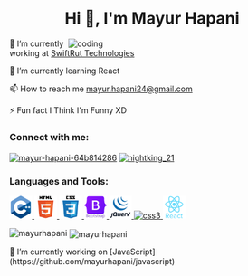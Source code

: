 <h1 align="center">Hi 👋, I'm Mayur Hapani</h1>
<!-- <h3 align="center">A CSE Sophomore who loves exploring new field</h3> -->

<img align="right" alt="coding" width="400" src="https://mir-s3-cdn-cf.behance.net/project_modules/max_1200/e6427232957589.569a436f3d343.png">

🔭 I’m currently working at [SwiftRut Technologies](https://www.linkedin.com/company/swiftrut/)


🌱 I’m currently learning React

📫 How to reach me mayur.hapani24@gmail.com

⚡ Fun fact I Think I'm Funny XD

<h3 align="left">Connect with me:</h3>
<p align="left">
<a href="https://in.linkedin.com/in/mayur-hapani-64b814286" target="blank"><img align="center" src="https://raw.githubusercontent.com/rahuldkjain/github-profile-readme-generator/master/src/images/icons/Social/linked-in-alt.svg" alt="mayur-hapani-64b814286" height="30" width="40" /></a>
<a href="https://instagram.com/nightking_21" target="blank"><img align="center" src="https://raw.githubusercontent.com/rahuldkjain/github-profile-readme-generator/master/src/images/icons/Social/instagram.svg" alt="nightking_21" height="30" width="40" /></a>
</p>

<h3 align="left">Languages and Tools:</h3>
<a href="https://www.w3schools.com/cpp/" target="_blank" rel="noreferrer">
<img src="https://raw.githubusercontent.com/devicons/devicon/master/icons/cplusplus/cplusplus-original.svg" alt="cplusplus" width="40" height="40"/> </a>
<a href="https://www.w3.org/html/" target="_blank" rel="noreferrer">
<img src="https://raw.githubusercontent.com/devicons/devicon/master/icons/html5/html5-original-wordmark.svg" alt="html5" width="40" height="40"/> </a>
<a href="https://www.w3schools.com/css/" target="_blank" rel="noreferrer">
<img src="https://raw.githubusercontent.com/devicons/devicon/master/icons/css3/css3-original-wordmark.svg" alt="css3" width="40" height="40"/> </a> 
<a href="https://www.w3schools.com/bootstrap/bootstrap_ver.asp" target="_blank" rel="noreferrer">
<img src="https://raw.githubusercontent.com/devicons/devicon/master/icons/bootstrap/bootstrap-original-wordmark.svg" alt="css3" width="40" height="40"/> </a> 
<a href="https://www.w3schools.com/jquery" target="_blank" rel="noreferrer">
<img src="https://raw.githubusercontent.com/devicons/devicon/master/icons/jquery/jquery-original-wordmark.svg" alt="css3" width="40" height="40"/> </a> 
<a href="https://www.w3schools.com/js/" target="_blank" rel="noreferrer">
<img src="https://symbols.getvecta.com/stencil_239/42_js.c89c8f1be2.svg" alt="css3" width="40" height="40"/> </a> 
<a href="https://www.w3schools.com/react" target="_blank" rel="noreferrer">
<img src="https://raw.githubusercontent.com/devicons/devicon/master/icons/react/react-original-wordmark.svg" alt="css3" width="40" height="40"/> </a> 

</p> </p>

<p><img align="left" src="https://github-readme-stats.vercel.app/api/top-langs?username=mayurhapani&show_icons=true&locale=en&layout=compact" alt="mayurhapani" /></p>

<p>&nbsp;<img align="center" src="https://github-readme-stats.vercel.app/api?username=mayurhapani&show_icons=true&locale=en" alt="mayurhapani" /></p>

<!--Connect with me:
nightking_21

Languages and Tools:
cplusplus html5 css3 bootstrap jquery javascript react--!>

🔭 I’m currently working on [JavaScript](https://github.com/mayurhapani/javascript)

<!--### Hi there 👋


**mayurhapani/mayurhapani** is a ✨ _special_ ✨ repository because its `README.md` (this file) appears on your GitHub profile.

Here are some ideas to get you started:

- 🔭 I’m currently working on ...
- 🌱 I’m currently learning ...
- 👯 I’m looking to collaborate on ...
- 🤔 I’m looking for help with ...
- 💬 Ask me about ...
- 📫 How to reach me: ...
- 😄 Pronouns: ...
- ⚡ Fun fact: ...--!>

